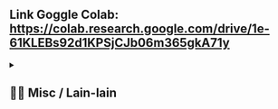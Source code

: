 Link Goggle Colab: https://colab.research.google.com/drive/1e-61KLEBs92d1KPSjCJb06m365gkA71y
---
<details> 
  <summary>
  <h2> ⛓️‍💥 Misc / Lain-lain</h2> 
  </summary>

<p>
<div align="center">
<h3>
  🗣️ Powered By:
</h3>
<img src="https://awesome-svg.vercel.app/card/card_2?name=NightRunners02&summary=Newbie%20Developer&style=nameColor:rgba(223,255,0,1);summaryColor:rgba(57,255,20,1);backgroundColor:rgba(0,0,0,1);" />

---
<h3>
  🌠 Starred:
</h3>
  
[![Stargazers repo roster for @NightRunners02/](https://reporoster.com/stars/NightRunners02/Stastistik_Data_Minecraft)](https://github.com/NightRunners02/Stastistik_Data_Minecraft/stargazers)

---
<h3>
  🪐 Forked:
</h3>

[![Forkers repo roster for @NightRunners02/](https://reporoster.com/forks/NightRunners02/Stastistik_Data_Minecraft)](https://github.com/NightRunners02/Stastistik_Data_Minecraft/network/members)

---
<h3>
  💫 Star History:
</h3>

[![Star History Chart](https://api.star-history.com/svg?repos=NightRunners02/Stastistik_Data_Minecraft&type=Date)](https://star-history.com/#NightRunners02/Stastistik_Data_Minecraft&Date)

</p>
</div>
</details>

